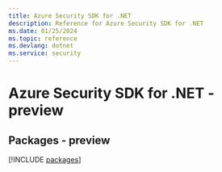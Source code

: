 ```yaml
---
title: Azure Security SDK for .NET
description: Reference for Azure Security SDK for .NET
ms.date: 01/25/2024
ms.topic: reference
ms.devlang: dotnet
ms.service: security
---
```

# Azure Security SDK for .NET - preview
## Packages - preview
[!INCLUDE [packages](security-index.md)]